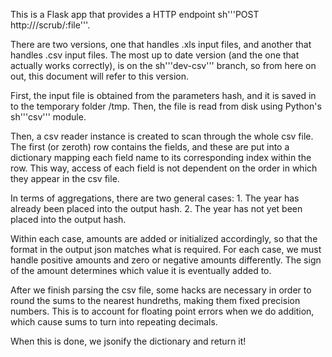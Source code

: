 This is a Flask app that provides a HTTP endpoint sh'''POST http://<host>/scrub/:file'''.

There are two versions, one that handles .xls input files, and another that handles .csv input files. The most up to date version (and the one that actually works correctly), is on the sh'''dev-csv''' branch, so from here on out, this document will refer to this version.

First, the input file is obtained from the parameters hash, and it is saved in to the temporary folder /tmp. Then, the file is read from disk using Python's sh'''csv''' module.

Then, a csv reader instance is created to scan through the whole csv file. The first (or zeroth) row contains the fields, and these are put into a dictionary mapping each field name to its corresponding index within the row. This way, access of each field is not dependent on the order in which they appear in the csv file.

In terms of aggregations, there are two general cases:
    1. The year has already been placed into the output hash.
    2. The year has not yet been placed into the output hash.

Within each case, amounts are added or initialized accordingly, so that the format in the output json matches what is required. For each case, we must handle positive amounts and zero or negative amounts differently. The sign of the amount determines which value it is eventually added to.

After we finish parsing the csv file, some hacks are necessary in order to round the sums to the nearest hundreths, making them fixed precision numbers. This is to account for floating point errors when we do addition, which cause sums to turn into repeating decimals.

When this is done, we jsonify the dictionary and return it!